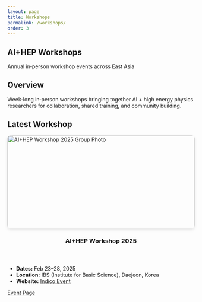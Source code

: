 ```yaml
---
layout: page
title: Workshops
permalink: /workshops/
order: 3
---
```


<section class="hero-section hero-tight">
  <div class="wrapper">
    <h1 class="hero-title">AI+HEP Workshops</h1>
    <p class="hero-subtitle">Annual in‑person workshop events across East Asia</p>
  </div>
</section>

<div class="wrapper">
  <section class="content-section">
    <h2 class="section-title">Overview</h2>
    <p>Week‑long in‑person workshops bringing together AI + high energy physics researchers for collaboration, shared training, and community building.</p>
  </section>

  <section class="content-section">
    <h2 class="section-title">Latest Workshop</h2>
    <div class="simple-card workshop-card">
      <div class="workshop-image" style="margin-bottom: 1.5rem;">
        <img src="{{ '/images/aihep2025.jpg' | relative_url }}" alt="AI+HEP Workshop 2025 Group Photo" style="width: 100%; height: 250px; object-fit: cover; object-position: center 40%; border-radius: 8px; box-shadow: 0 4px 8px rgba(0,0,0,0.1);">
      </div>
      <header class="card-head">
        <h3 class="card-title"> AI+HEP Workshop 2025</h3>
      </header>
      <ul class="meta-list">
        <li><strong>Dates:</strong> Feb 23–28, 2025</li>
        <li><strong>Location:</strong> IBS (Institute for Basic Science), Daejeon, Korea</li>
        <li><strong>Website:</strong> <a href="https://indico.ibs.re.kr/event/789/" target="_blank" rel="noopener">Indico Event</a></li>
      </ul>
      <div class="card-actions">
        <a href="https://indico.ibs.re.kr/event/789/" class="btn btn-outline" target="_blank" rel="noopener">Event Page</a>
      </div>
    </div>
  </section>
</div>
